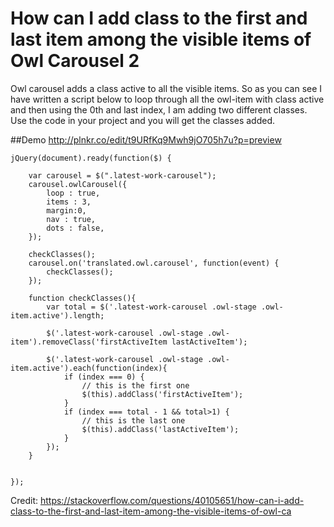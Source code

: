 # How can I add class to the first and last item among the visible items of Owl Carousel 2

Owl carousel adds a class active to all the visible items. So as you can see I have written a script below to loop through all the owl-item with class active and then using the 0th and last index, I am adding two different classes.  Use the code in your project and you will get the classes added.

##Demo http://plnkr.co/edit/t9URfKq9Mwh9jO705h7u?p=preview

```
jQuery(document).ready(function($) {

    var carousel = $(".latest-work-carousel");
    carousel.owlCarousel({
        loop : true,
        items : 3,
        margin:0,
        nav : true,
        dots : false,
    });

    checkClasses();
    carousel.on('translated.owl.carousel', function(event) {
        checkClasses();
    });

    function checkClasses(){
        var total = $('.latest-work-carousel .owl-stage .owl-item.active').length;

        $('.latest-work-carousel .owl-stage .owl-item').removeClass('firstActiveItem lastActiveItem');

        $('.latest-work-carousel .owl-stage .owl-item.active').each(function(index){
            if (index === 0) {
                // this is the first one
                $(this).addClass('firstActiveItem');
            }
            if (index === total - 1 && total>1) {
                // this is the last one
                $(this).addClass('lastActiveItem');
            }
        });
    }


});
```
Credit: https://stackoverflow.com/questions/40105651/how-can-i-add-class-to-the-first-and-last-item-among-the-visible-items-of-owl-ca
